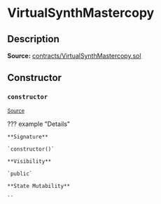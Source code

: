 # VirtualSynthMastercopy

## Description

**Source:** [contracts/VirtualSynthMastercopy.sol](https://github.com/Synthetixio/synthetix/tree/v2.100.0/contracts/VirtualSynthMastercopy.sol)

## Constructor

### `constructor`

<sub>[Source](https://github.com/Synthetixio/synthetix/tree/v2.100.0/contracts/VirtualSynthMastercopy.sol#L9)</sub>

??? example "Details"

    **Signature**

    `constructor()`

    **Visibility**

    `public`

    **State Mutability**

    ``

